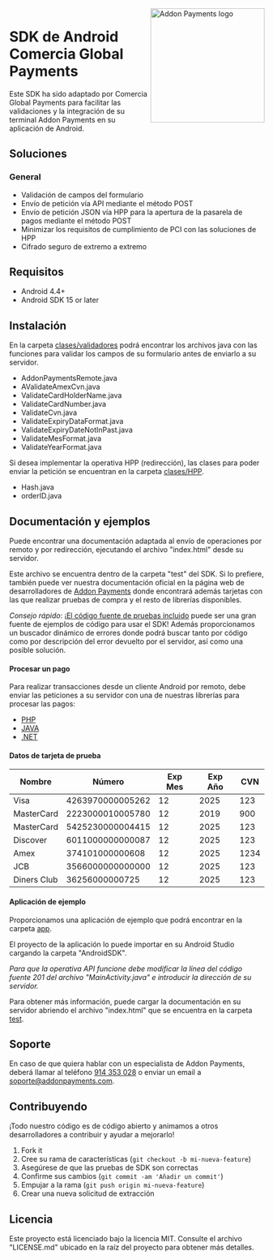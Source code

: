 <a href="https://desarrolladores.addonpayments.com/" target="_blank">
    <img src="https://desarrolladores.addonpayments.com/assets/images/branding/comercia/logo.svg?v=?v=1.14.1" alt="Addon Payments logo" title="Addon Payments" align="right" width="225" />
</a>

# SDK de Android Comercia Global Payments

Este SDK ha sido adaptado por Comercia Global Payments para facilitar las validaciones y la integración de su terminal Addon Payments en su aplicación de Android.

## Soluciones

### General

* Validación de campos del formulario
* Envío de petición vía API mediante el método POST
* Envío de petición JSON vía HPP para la apertura de la pasarela de pagos mediante el método POST
* Minimizar los requisitos de cumplimiento de PCI con las soluciones de HPP
* Cifrado seguro de extremo a extremo

## Requisitos

- Android 4.4+
- Android SDK 15 or later

## Instalación

En la carpeta [clases/validadores](https://github.com/addonpayments/android-sdk/tree/master/clases/validadores) podrá encontrar los archivos java con las funciones para validar los campos de su formulario antes de enviarlo a su servidor.

- AddonPaymentsRemote.java
- AValidateAmexCvn.java
- ValidateCardHolderName.java
- ValidateCardNumber.java
- ValidateCvn.java
- ValidateExpiryDataFormat.java
- ValidateExpiryDateNotInPast.java
- ValidateMesFormat.java
- ValidateYearFormat.java

Si desea implementar la operativa HPP (redirección), las clases para poder enviar la petición se encuentran en la carpeta [clases/HPP](https://github.com/addonpayments/android-sdk/tree/master/clases/HPP).

- Hash.java
- orderID.java

## Documentación y ejemplos

Puede encontrar una documentación adaptada al envío de operaciones por remoto y por redirección, ejecutando el archivo "index.html" desde su servidor.

Este archivo se encuentra dentro de la carpeta "test" del SDK. Si lo prefiere, también puede ver nuestra documentación oficial en la página web de desarrolladores de [Addon Payments](https://desarrolladores.addonpayments.com) donde encontrará además tarjetas con las que realizar pruebas de compra y el resto de librerías disponibles.

*Consejo rápido*: ¡[El código fuente de pruebas incluido](https://github.com/addonpayments/android-sdk/tree/master/test) puede ser una gran fuente de ejemplos de código para usar el SDK! Además proporcionamos un buscador dinámico de errores donde podrá buscar tanto por código como por descripción del error devuelto por el servidor, así como una posible solución.

#### Procesar un pago

Para realizar transacciones desde un cliente Android por remoto, debe enviar las peticiones a su servidor con una de nuestras librerías para procesar las pagos:

- [PHP](https://github.com/AddonPayments/php-sdk)
- [JAVA](https://github.com/AddonPayments/java-sdk)
- [.NET](https://github.com/AddonPayments/net-sdk)

#### Datos de tarjeta de prueba

Nombre      | Número           | Exp Mes   | Exp Año  | CVN
----------- | ---------------- | --------- | -------- | ----
Visa        | 4263970000005262 | 12        | 2025     | 123
MasterCard  | 2223000010005780 | 12        | 2019     | 900
MasterCard  | 5425230000004415 | 12        | 2025     | 123
Discover    | 6011000000000087 | 12        | 2025     | 123
Amex        | 374101000000608  | 12        | 2025     | 1234
JCB         | 3566000000000000 | 12        | 2025     | 123
Diners Club | 36256000000725   | 12        | 2025     | 123

#### Aplicación de ejemplo

Proporcionamos una aplicación de ejemplo que podrá encontrar en la carpeta [app](https://github.com/addonpayments/android-sdk/tree/master/app).

El proyecto de la aplicación lo puede importar en su Android Studio cargando la carpeta "AndroidSDK".

*Para que la operativa API funcione debe modificar la línea del código fuente 201 del archivo "MainActivity.java" e introducir la dirección de su servidor.*

Para obtener más información, puede cargar la documentación en su servidor abriendo el archivo "index.html" que se encuentra en la carpeta [test](https://github.com/addonpayments/android-sdk/tree/master/test).

## Soporte

En caso de que quiera hablar con un especialista de Addon Payments, deberá llamar al teléfono [914 353 028](tel:914353028) o enviar un email a [soporte@addonpayments.com](mailto:soporte@addonpayments.com).

## Contribuyendo

¡Todo nuestro código es de código abierto y animamos a otros desarrolladores a contribuir y ayudar a mejorarlo!

1. Fork it
2. Cree su rama de características (`git checkout -b mi-nueva-feature`)
3. Asegúrese de que las pruebas de SDK son correctas
4. Confirme sus cambios (`git commit -am 'Añadir un commit'`)
5. Empujar a la rama (`git push origin mi-nueva-feature`)
6. Crear una nueva solicitud de extracción

## Licencia

Este proyecto está licenciado bajo la licencia MIT. Consulte el archivo "LICENSE.md" ubicado en la raíz del proyecto para obtener más detalles.
